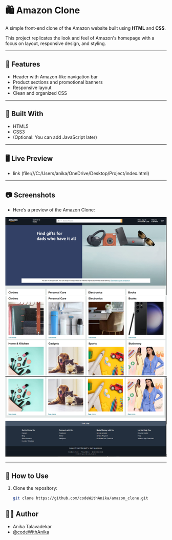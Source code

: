 # 🛍️ Amazon Clone

A simple front-end clone of the Amazon website built using **HTML** and **CSS**.

This project replicates the look and feel of Amazon's homepage with a focus on layout, responsive design, and styling.

---

## 🌟 Features

- Header with Amazon-like navigation bar
- Product sections and promotional banners
- Responsive layout
- Clean and organized CSS

---

## 🧰 Built With

- HTML5
- CSS3
- (Optional: You can add JavaScript later)

---

## 🖥️ Live Preview
- link (file:///C:/Users/anika/OneDrive/Desktop/Project/index.html) 

---

## 📷 Screenshots

- Here’s a preview of the Amazon Clone:

![Amazon Clone Screenshot](OUTPUT/1.png)
![Amazon Clone Screenshot](OUTPUT/2.png)
![Amazon Clone Screenshot](OUTPUT/3.png)

---

## 📁 How to Use

1. Clone the repository:

   ```bash
   git clone https://github.com/codeWithAnika/amazon_clone.git

## 🧑‍💻 Author
- Anika Talavadekar
- [@codeWithAnika](https://github.com/codeWithAnika/)
